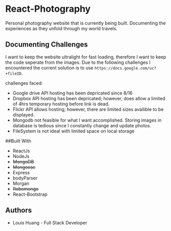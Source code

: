 # React-Photography

Personal photography website that is currently being built.
Documenting the experiences as they unfold through my world travels.

## Documenting Challenges
I want to keep the website ultralight for fast loading, therefore I want to keep the code seperate from the images. Due to the following challenges I encountered the current solution is to use `https://docs.google.com/uc?+fileID`.

challenges faced:
* Google drive API hosting has been depricated since 8/16
* Dropbox API hosting has been depricated; however, does allow a limited of 4hrs temporary hosting before link is dead.
* Flickr API allows hosting; however, there are limited sizes availible to be displayed.
* Mongodb not feasible for what I want accomplished. Storing images in database is tedious since I constantly change and update photos.
* FileSystem is not ideal with limited space on local storage


##Built With
* ReactJs
* NodeJs
* ~~MongoDB~~
* ~~Mongoose~~
* Express
* bodyParser
* Morgan
* ~~Robomongo~~
* React-Bootstrap

## Authors

* Louis Huang - Full Stack Developer